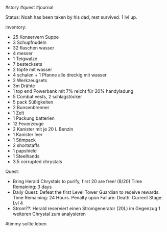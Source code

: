 #story #quest #journal 

Status: Noah has been taken by his dad, rest survived. 1 lvl up.

inventory:
- 25 Konservern Suppe
- 3 Schupfnudeln
- 32 flaschen wasser
- 4 messer
- 1 Teigwalze
- 7 bestecksets
- 2 töpfe mit wasser
- 4 schalen + 1 Pfanne alle dreckig mit wasser
- 2 Werkzeugsets
- 3m Drähte
- 1 top end Powerbank mit 7% reicht für 20% handyladung
- 5 Combat vests, 2 schlagstöcker
- 5 pack Süßigkeiten
- 2 Bunsenbrenner 
- 1 Zelt
- 1 Packung batterien
- 12 Feuerzeuge
- 2 Kanister mit je 20 L Benzin
- 1 Kanister leer
- 1 Stimpack
- 2 shortstaffs
- 1 papshield
- 1 Steelhands
- 3.5 corrupted chrystals


Quest: 
- Bring Herald Chrystals to purify, first 20 are free! (8/20) Time Remaining: 3 days
- Daily Quest: Defeat the first Level Tower Guardian to receive rewards. Time Remaining: 24 Hours. Penalty upon Failure: Death. Current Stage: Lvl 4
- Strom??: Herald reserviert einen Stromgenerator (20L) im Gegenzug 1 weiteren Chrystal zum analysieren

#timmy sollte leben